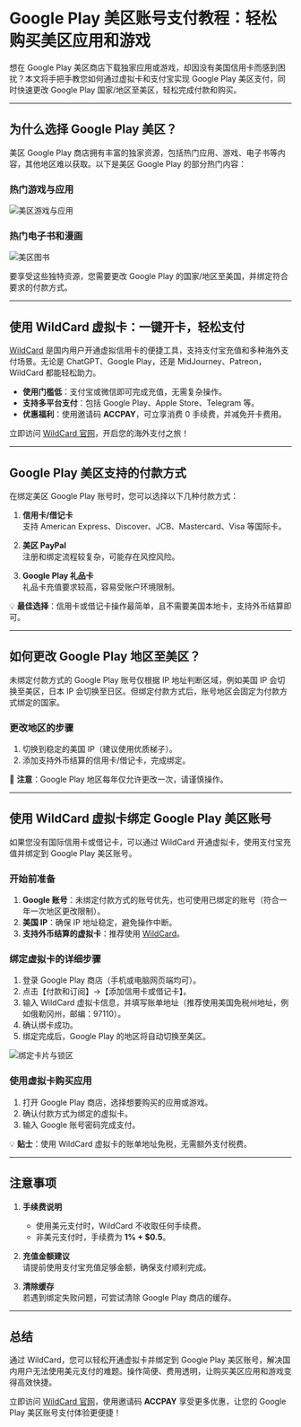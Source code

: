 # Google Play 美区账号支付教程：轻松购买美区应用和游戏

想在 Google Play 美区商店下载独家应用或游戏，却因没有美国信用卡而感到困扰？本文将手把手教您如何通过虚拟卡和支付宝实现 Google Play 美区支付，同时快速更改 Google Play 国家/地区至美区，轻松完成付款和购买。

---

## 为什么选择 Google Play 美区？

美区 Google Play 商店拥有丰富的独家资源，包括热门应用、游戏、电子书等内容，其他地区难以获取。以下是美区 Google Play 的部分热门内容：

### 热门游戏与应用

![美区游戏与应用](https://fanqiechaofan.oss-cn-hangzhou.aliyuncs.com/img/202409101226824.png)

### 热门电子书和漫画

![美区图书](https://fanqiechaofan.oss-cn-hangzhou.aliyuncs.com/img/202409101227894.png)

要享受这些独特资源，您需要更改 Google Play 的国家/地区至美国，并绑定符合要求的付款方式。

---

## 使用 WildCard 虚拟卡：一键开卡，轻松支付

[WildCard](https://bit.ly/bewildcard) 是国内用户开通虚拟信用卡的便捷工具，支持支付宝充值和多种海外支付场景。无论是 ChatGPT、Google Play，还是 MidJourney、Patreon，WildCard 都能轻松助力。

- **使用门槛低**：支付宝或微信即可完成充值，无需复杂操作。
- **支持多平台支付**：包括 Google Play、Apple Store、Telegram 等。
- **优惠福利**：使用邀请码 **ACCPAY**，可立享消费 0 手续费，并减免开卡费用。

立即访问 [WildCard 官网](https://bit.ly/bewildcard)，开启您的海外支付之旅！

---

## Google Play 美区支持的付款方式

在绑定美区 Google Play 账号时，您可以选择以下几种付款方式：

1. **信用卡/借记卡**  
   支持 American Express、Discover、JCB、Mastercard、Visa 等国际卡。

2. **美区 PayPal**  
   注册和绑定流程较复杂，可能存在风控风险。

3. **Google Play 礼品卡**  
   礼品卡充值要求较高，容易受账户环境限制。

💡 **最佳选择**：信用卡或借记卡操作最简单，且不需要美国本地卡，支持外币结算即可。

---

## 如何更改 Google Play 地区至美区？

未绑定付款方式的 Google Play 账号仅根据 IP 地址判断区域，例如美国 IP 会切换至美区，日本 IP 会切换至日区。但绑定付款方式后，账号地区会固定为付款方式绑定的国家。

### 更改地区的步骤

1. 切换到稳定的美国 IP（建议使用优质梯子）。  
2. 添加支持外币结算的信用卡/借记卡，完成绑定。

🔔 **注意**：Google Play 地区每年仅允许更改一次，请谨慎操作。

---

## 使用 WildCard 虚拟卡绑定 Google Play 美区账号

如果您没有国际信用卡或借记卡，可以通过 WildCard 开通虚拟卡，使用支付宝充值并绑定到 Google Play 美区账号。

### 开始前准备

1. **Google 账号**：未绑定付款方式的账号优先，也可使用已绑定的账号（符合一年一次地区更改限制）。
2. **美国 IP**：确保 IP 地址稳定，避免操作中断。
3. **支持外币结算的虚拟卡**：推荐使用 [WildCard](https://bit.ly/bewildcard)。

### 绑定虚拟卡的详细步骤

1. 登录 Google Play 商店（手机或电脑网页端均可）。  
2. 点击【付款和订阅】→【添加信用卡或借记卡】。  
3. 输入 WildCard 虚拟卡信息，并填写账单地址（推荐使用美国免税州地址，例如俄勒冈州，邮编：97110）。  
4. 确认绑卡成功。  
5. 绑定完成后，Google Play 的地区将自动切换至美区。

![绑定卡片与锁区](https://fanqiechaofan.oss-cn-hangzhou.aliyuncs.com/img/202409092347944.png)

### 使用虚拟卡购买应用

1. 打开 Google Play 商店，选择想要购买的应用或游戏。  
2. 确认付款方式为绑定的虚拟卡。  
3. 输入 Google 账号密码完成支付。  

💡 **贴士**：使用 WildCard 虚拟卡的账单地址免税，无需额外支付税费。

---

## 注意事项

1. **手续费说明**  
   - 使用美元支付时，WildCard 不收取任何手续费。  
   - 非美元支付时，手续费为 **1% + $0.5**。

2. **充值金额建议**  
   请提前使用支付宝充值足够金额，确保支付顺利完成。

3. **清除缓存**  
   若遇到绑定失败问题，可尝试清除 Google Play 商店的缓存。

---

## 总结

通过 WildCard，您可以轻松开通虚拟卡并绑定到 Google Play 美区账号，解决国内用户无法使用美元支付的难题。操作简便、费用透明，让购买美区应用和游戏变得高效快捷。

立即访问 [WildCard 官网](https://bit.ly/bewildcard)，使用邀请码 **ACCPAY** 享受更多优惠，让您的 Google Play 美区账号支付体验更便捷！
